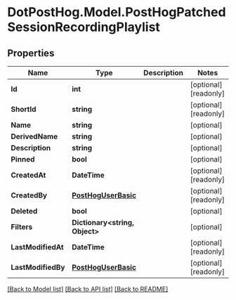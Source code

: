 # DotPostHog.Model.PostHogPatchedSessionRecordingPlaylist

## Properties

Name | Type | Description | Notes
------------ | ------------- | ------------- | -------------
**Id** | **int** |  | [optional] [readonly] 
**ShortId** | **string** |  | [optional] [readonly] 
**Name** | **string** |  | [optional] 
**DerivedName** | **string** |  | [optional] 
**Description** | **string** |  | [optional] 
**Pinned** | **bool** |  | [optional] 
**CreatedAt** | **DateTime** |  | [optional] [readonly] 
**CreatedBy** | [**PostHogUserBasic**](PostHogUserBasic.md) |  | [optional] [readonly] 
**Deleted** | **bool** |  | [optional] 
**Filters** | **Dictionary&lt;string, Object&gt;** |  | [optional] 
**LastModifiedAt** | **DateTime** |  | [optional] [readonly] 
**LastModifiedBy** | [**PostHogUserBasic**](PostHogUserBasic.md) |  | [optional] [readonly] 

[[Back to Model list]](../README.md#documentation-for-models) [[Back to API list]](../README.md#documentation-for-api-endpoints) [[Back to README]](../README.md)

